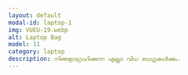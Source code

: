 ```yaml
---
layout: default
modal-id: laptop-1
img: VUEU-19.webp
alt: Laptop Bag
model: 11
category: laptop
description: നിങ്ങളാഗ്രഹിക്കുന്ന എല്ലാ വിധ ബാഗുകൾക്കും.
---
```

